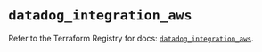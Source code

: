 # `datadog_integration_aws`

Refer to the Terraform Registry for docs: [`datadog_integration_aws`](https://registry.terraform.io/providers/datadog/datadog/3.43.0/docs/resources/integration_aws).

